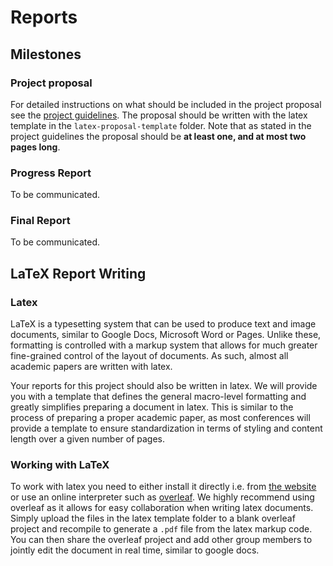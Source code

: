 # Reports

## Milestones

### Project proposal

For detailed instructions on what should be included in the project proposal see the [project guidelines](https://github.com/EPFL-VILAB/com-304-FM-project/blob/main/COM_304_Spring_2025_nano4M_Project_Guidelines.pdf). The proposal should be written with the latex template in the `latex-proposal-template` folder. Note that as stated in the project guidelines the proposal should be **at least one, and at most two pages long**.

### Progress Report

To be communicated.

### Final Report

To be communicated.

## LaTeX Report Writing

### Latex

LaTeX is a typesetting system that can be used to produce text and image documents, similar to Google Docs, Microsoft Word or Pages. Unlike these, formatting is controlled with a markup system that allows for much greater fine-grained control of the layout of documents. As such, almost all academic papers are written with latex.

Your reports for this project should also be written in latex. We will provide you with a template that defines the general macro-level formatting and greatly simplifies preparing a document in latex. This is similar to the process of preparing a proper academic paper, as most conferences will provide a template to ensure standardization in terms of styling and content length over a given number of pages.

### Working with LaTeX

To work with latex you need to either install it directly i.e. from [the website](https://www.latex-project.org/get/) or use an online interpreter such as [overleaf](https://www.overleaf.com/). We highly recommend using overleaf as it allows for easy collaboration when writing latex documents. Simply upload the files in the latex template folder to a blank overleaf project and recompile to generate a `.pdf` file from the latex markup code. You can then share the overleaf project and add other group members to jointly edit the document in real time, similar to google docs.
